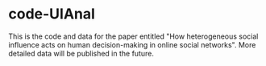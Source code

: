 # code-UIAnal
This is the code and data for the paper entitled "How heterogeneous social influence acts on human decision-making in online social networks". More detailed data will be published in the future.

